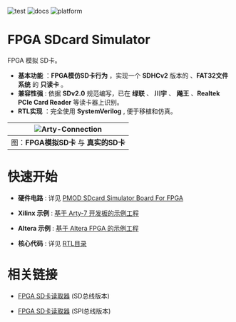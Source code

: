 ![test](https://img.shields.io/badge/test-passing-green.svg)
![docs](https://img.shields.io/badge/docs-passing-green.svg)
![platform](https://img.shields.io/badge/platform-Quartus|Vivado-blue.svg)

FPGA SDcard Simulator
===========================
FPGA 模拟 SD卡。

* **基本功能** ：**FPGA模仿SD卡行为** ，实现一个 **SDHCv2** 版本的 、**FAT32文件系统** 的 **只读卡** 。
* **兼容性强**  : 依据 **SDv2.0** 规范编写，已在 **绿联** 、 **川宇** 、 **飚王** 、**Realtek PCIe Card Reader** 等读卡器上识别。
* **RTL实现** ：完全使用 **SystemVerilog**  , 便于移植和仿真。

| ![Arty-Connection](https://github.com/WangXuan95/FPGA-SDcard-Simulator/blob/master/images/Arty-Connection.jpg) |
| :----------: |
| 图：**FPGA模拟SD卡** 与 **真实的SD卡** |

# 快速开始

* **硬件电路** : 详见 [PMOD SDcard Simulator Board For FPGA](https://github.com/WangXuan95/FPGA-SDcard-Simulator/blob/master/hardware/)

* **Xilinx 示例** : [基于 Arty-7 开发板的示例工程](https://github.com/WangXuan95/FPGA-SDcard-Simulator/blob/master/example-Vivado/)

* **Altera 示例** : [基于 Altera FPGA 的示例工程](https://github.com/WangXuan95/FPGA-SDcard-Simulator/blob/master/example-Quartus/)

* **核心代码** : 详见 [RTL目录](https://github.com/WangXuan95/FPGA-SDcard-Simulator/blob/master/RTL/)

# 相关链接

* [FPGA SD卡读取器](https://github.com/WangXuan95/FPGA-SDcard-Reader) (SD总线版本)

* [FPGA SD卡读取器](https://github.com/WangXuan95/FPGA-SDcard-Reader-SPI) (SPI总线版本)
